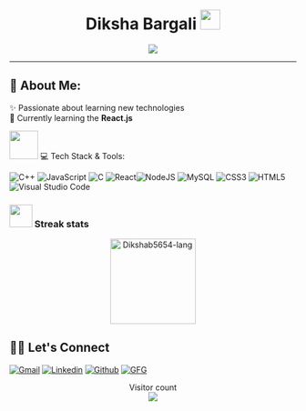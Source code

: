 <h1 align="center"> Diksha Bargali <img src="https://media.giphy.com/media/hvRJCLFzcasrR4ia7z/giphy.gif" width="35"></h1>
<p align="center">
  <a href="https://github.com/DenverCoder1/readme-typing-svg"><img src="https://readme-typing-svg.herokuapp.com?lines=Web+Developer&center=true&width=600&height=80"></a>
</p>
<hr/>

## 💫 About Me:
✨ Passionate about learning new technologies<br>🌱 Currently learning the <b>React.js</b> <br><!-- 🔭 Working on a <b>Subscription based eCommerce Website</b><br> --> 

<img src="https://media2.giphy.com/media/QssGEmpkyEOhBCb7e1/giphy.gif?cid=ecf05e47a0n3gi1bfqntqmob8g9aid1oyj2wr3ds3mg700bl&rid=giphy.gif" width="50px" height="50px"> 💻 Tech Stack & Tools:
<!-- ![Python](https://img.shields.io/badge/python-3670A0?style=for-the-badge&logo=python&logoColor=ffdd54) -->
<!--![Java](https://img.shields.io/badge/java-%23ED8B00.svg?style=for-the-badge&logo=java&logoColor=white)--> 
![C++](https://img.shields.io/badge/C++-5C2D91?style=for-the-badge&logo=c++&logoColor=white) ![JavaScript](https://img.shields.io/badge/javascript-%23323330.svg?style=for-the-badge&logo=javascript&logoColor=%23F7DF1E) ![C](https://img.shields.io/badge/c-%2300599C.svg?style=for-the-badge&logo=c&logoColor=white) ![React](https://img.shields.io/badge/react-%2320232a.svg?style=for-the-badge&logo=react&logoColor=%2361DAFB)![NodeJS](https://img.shields.io/badge/node.js-6DA55F?style=for-the-badge&logo=node.js&logoColor=white) ![MySQL](https://img.shields.io/badge/mysql-%2300f.svg?style=for-the-badge&logo=mysql&logoColor=white) ![CSS3](https://img.shields.io/badge/css3-%231572B6.svg?style=for-the-badge&logo=css3&logoColor=white) ![HTML5](https://img.shields.io/badge/html5-%23E34F26.svg?style=for-the-badge&logo=html5&logoColor=white)
 ![Visual Studio Code](https://img.shields.io/badge/Visual%20Studio%20Code-0078d7.svg?style=for-the-badge&logo=visual-studio-code&logoColor=white) 
<!-- ### <img src="https://media.giphy.com/media/swhRkVYLJDrCE/giphy.gif" width = "40> Language Stats
 <div align="center">

  <a>[![Top Langs](https://github-readme-stats.vercel.app/api/top-langs/?username=Dikshab5654)](https://github.com/Dikshab5654/github-readme-stats)</a>

</div> -->
### <img src="https://media4.giphy.com/media/QM3HY1v4Eym58qiY1i/giphy.gif?cid=790b7611e82baed6147e3d312c0cc603a3b114d27fae9bc0&rid=giphy.gif&ct=s" width="40"> Streak stats
<div align="center">
<img height="150em" src="https://github-readme-stats.vercel.app/api/top-langs/?username=Dikshab5654&layout=compact&show_icon=true&theme=algolia" alt="Dikshab5654-lang"/>
<!-- <img height="150em" src="https://github-readme-stats.vercel.app/api/?username=Dikshab5654&layout=compact&show_icon=true&theme=algolia" alt="Dikshab5654-"/> -->
</div>
<!-- <div align="center">
  <a>![Github streak][github-streak]</a>
</div>-->

## 🙋‍♂️ Let's Connect
[![Gmail][gmail-shield]][gmail-url]
[![Linkedin][linkedin-shield]][linkedin-url]
[![Github][github-shield]][github-url]
[![GFG][gfg-shield]][gfg-url]
<br>

<p align="center"> 
  Visitor count<br>
  <img src="https://profile-counter.glitch.me/Dikshab5654/count.svg" />
</p>


<!-- MARKDOWN LINKS & IMAGES -->
[visitors-badge]: https://visitor-badge.glitch.me/badge?page_id=Dikshab5654
[github-stars-shield]: https://img.shields.io/github/stars/Dikshab5654?style=social
[github-stats]:https://githubreadmestats.vercel.app/apiusername=Dikshab5654&theme=algolia&show_icons=true&include_all_commits=false&count_private=true&cache_seconds=7200
[gfg-stats-url]: https://geeks-for-geeks-stats-api-napiyo.vercel.app/?userName=Dikshab5654
[gfg-url]: https://auth.geeksforgeeks.org/user/dikshakme7
[github-followers-shield]: https://img.shields.io/github/followers/Dikshab5654?style=social
[github-language]: https://github-readme-stats.vercel.app/api/top-langs/?username=Dikshab5654&theme=algolia
[github-streak]: https://streak-stats.demolab.com?user=Dikshab5654&theme=algolia
[github-trophy]: https://github-profile-trophy.vercel.app/?username=Dikshab5654&theme=algolia
[gfg-rank-shield]: https://img.shields.io/badge/Institute%20Rank-150-green?labelColor=white&logo=geeksforgeeks&style=flat
[gfg-url]: https://auth.geeksforgeeks.org/user/dikshakme7
[ssrn-shield]: https://img.shields.io/badge/-SSRN-informational?style=flat&logo=ssrn&logoColor=darkblue&color=white
[ssrn-paper-url]: https://papers.ssrn.com/sol3/papers.cfm?abstract_id=3867738
[ieee-shield]: https://img.shields.io/badge/IEEE-informational?style=flat&logo=ieee
[ieee-paper-url]: https://ieeexplore.ieee.org/document/9807998
[quote-url]: https://quotes-github-readme.vercel.app/api?type=horizontal&theme=radical
[gmail-shield]: https://img.shields.io/badge/-Diksha%20Bargali-grey?style=flat&logo=gmail
[gmail-url]: mailto:dikshab927@gmail.com
[linkedin-shield]: https://img.shields.io/badge/-Diksha%20Bargali-blue?style=flat&logo=linkedin&logoColor=white
[linkedin-url]: https://www.linkedin.com/in/Diksha-Bargali
[github-shield]: https://img.shields.io/badge/-Diksha%20Bargali-black?style=flat&logo=github
[linkedin-shield]: https://img.shields.io/badge/-Diksha%20Bargali-blue?style=flat&logo=linkedin&logoColor=white
[github-shield]: https://img.shields.io/badge/-Diksha%20Bargali-black?style=flat&logo=github
[gfg-shield]: https://img.shields.io/badge/-Diksha%20Bargali-darkgreen?style=flat&labelColor=white&logo=geeksforgeeks
[github-url]: https://github.com/Dikshab5654
